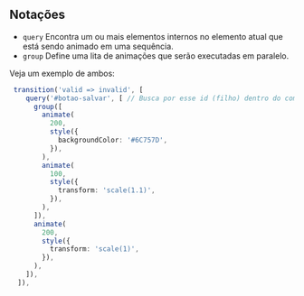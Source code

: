 ## Notações

- `query`
  Encontra um ou mais elementos internos no elemento atual que está sendo animado em uma sequência.
- `group`
  Define uma lita de animações que serão executadas em paralelo.

Veja um exemplo de ambos:

```typescript
 transition('valid => invalid', [
    query('#botao-salvar', [ // Busca por esse id (filho) dentro do compoenente que está com decorador de animação
      group([
        animate(
          200,
          style({
            backgroundColor: '#6C757D',
          }),
        ),
        animate(
          100,
          style({
            transform: 'scale(1.1)',
          }),
        ),
      ]),
      animate(
        200,
        style({
          transform: 'scale(1)',
        }),
      ),
    ]),
  ]),
```
